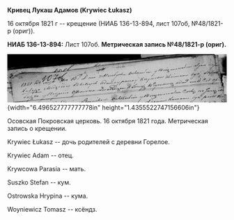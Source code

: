 **Кривец Лукаш Адамов (Krywiec Łukasz)**

16 октября 1821 г -- крещение (НИАБ 136-13-894, лист 107об, №48/1821-р
(ориг)).

**НИАБ 136-13-894:** Лист 107об. **Метрическая запись №48/1821-р
(ориг).**

![](./media/1690f4def1af36ab1e37ce605875b3720b7ad31d.png){width="6.496527777777778in"
height="1.4355522747156606in"}

Осовская Покровская церковь. 16 октября 1821 года. Метрическая запись о
крещении.

Krywiec Łukasz -- дочь родителей с деревни Горелое.

Krywiec Adam -- отец.

Krywcowa Parasia -- мать.

Suszko Stefan -- кум.

Ostrowska Hrypina -- кума.

Woyniewicz Tomasz -- ксёндз.
